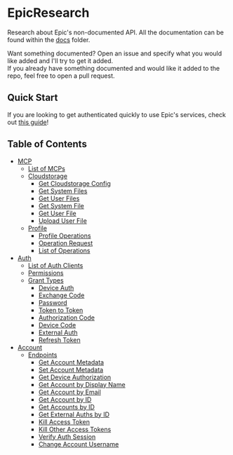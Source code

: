 # EpicResearch
Research about Epic's non-documented API. All the documentation can be found within the [docs](https://github.com/MixV2/EpicResearch/tree/master/docs) folder.  

Want something documented? Open an issue and specify what you would like added and I'll try to get it added.  
If you already have something documented and would like it added to the repo, feel free to open a pull request.

## Quick Start
If you are looking to get authenticated quickly to use Epic's services, check out [this guide](https://github.com/MixV2/EpicResearch/blob/master/docs/auth/grant_types/authorization_code.md)!

## Table of Contents
- [MCP](https://github.com/MixV2/EpicResearch/tree/master/docs/mcp)
  - [List of MCPs](https://github.com/MixV2/EpicResearch/blob/master/docs/mcp/mcp_list.md)
  - [Cloudstorage](https://github.com/MixV2/EpicResearch/tree/master/docs/mcp/cloudstorage)
    - [Get Cloudstorage Config](https://github.com/MixV2/EpicResearch/blob/master/docs/mcp/cloudstorage/get_cloudstorage_config.md)
    - [Get System Files](https://github.com/MixV2/EpicResearch/blob/master/docs/mcp/cloudstorage/get_system_files.md)
    - [Get User Files](https://github.com/MixV2/EpicResearch/blob/master/docs/mcp/cloudstorage/get_user_files.md)
    - [Get System File](https://github.com/MixV2/EpicResearch/blob/master/docs/mcp/cloudstorage/get_system_file.md)
    - [Get User File](https://github.com/MixV2/EpicResearch/blob/master/docs/mcp/cloudstorage/get_user_file.md)
    - [Upload User File](https://github.com/MixV2/EpicResearch/blob/master/docs/mcp/cloudstorage/upload_user_file.md)
  - [Profile](https://github.com/MixV2/EpicResearch/tree/master/docs/mcp/profile)
    - [Profile Operations](https://github.com/MixV2/EpicResearch/blob/master/docs/mcp/profile/profile_operations.md)
    - [Operation Request](https://github.com/MixV2/EpicResearch/blob/master/docs/mcp/profile/operation_request.md)
    - [List of Operations](https://github.com/MixV2/EpicResearch/tree/master/docs/mcp/profile/operations)
- [Auth](https://github.com/MixV2/EpicResearch/tree/master/docs/auth)
  - [List of Auth Clients](https://github.com/MixV2/EpicResearch/blob/master/docs/auth/auth_clients.md)
  - [Permissions](https://github.com/MixV2/EpicResearch/tree/master/docs/auth/permissions)
  - [Grant Types](https://github.com/MixV2/EpicResearch/tree/master/docs/auth/grant_types)
    - [Device Auth](https://github.com/MixV2/EpicResearch/blob/master/docs/auth/grant_types/device_auth.md)
    - [Exchange Code](https://github.com/MixV2/EpicResearch/blob/master/docs/auth/grant_types/exchange_code.md)
    - [Password](https://github.com/MixV2/EpicResearch/blob/master/docs/auth/grant_types/password.md)
    - [Token to Token](https://github.com/MixV2/EpicResearch/blob/master/docs/auth/grant_types/token_to_token.md)
    - [Authorization Code](https://github.com/MixV2/EpicResearch/blob/master/docs/auth/grant_types/authorization_code.md)
    - [Device Code](https://github.com/MixV2/EpicResearch/blob/master/docs/auth/grant_types/device_code.md)
    - [External Auth](https://github.com/MixV2/EpicResearch/blob/master/docs/auth/grant_types/external_auth.md)
    - [Refresh Token](https://github.com/MixV2/EpicResearch/blob/master/docs/auth/grant_types/refresh_token.md)
- [Account](https://github.com/MixV2/EpicResearch/tree/master/docs/account)
  - [Endpoints](https://github.com/MixV2/EpicResearch/tree/master/docs/account/endpoints)
    - [Get Account Metadata](https://github.com/MixV2/EpicResearch/blob/master/docs/account/endpoints/get_account_metadata.md)
    - [Set Account Metadata](https://github.com/MixV2/EpicResearch/blob/master/docs/account/endpoints/set_account_metadata.md)
    - [Get Device Authorization](https://github.com/MixV2/EpicResearch/blob/master/docs/account/endpoints/get_device_authorization.md)
    - [Get Account by Display Name](https://github.com/MixV2/EpicResearch/blob/master/docs/account/endpoints/get_account_by_display_name.md)
    - [Get Account by Email](https://github.com/MixV2/EpicResearch/blob/master/docs/account/endpoints/get_account_by_email.md)
    - [Get Account by ID](https://github.com/MixV2/EpicResearch/blob/master/docs/account/endpoints/get_account_by_id.md)
    - [Get Accounts by ID](https://github.com/MixV2/EpicResearch/blob/master/docs/account/endpoints/get_accounts_by_id.md)
    - [Get External Auths by ID](https://github.com/MixV2/EpicResearch/blob/master/docs/account/endpoints/get_external_auths_by_id.md)
    - [Kill Access Token](https://github.com/MixV2/EpicResearch/blob/master/docs/account/endpoints/kill_access_token.md)
    - [Kill Other Access Tokens](https://github.com/MixV2/EpicResearch/blob/master/docs/account/endpoints/kill_other_access_tokens.md)
    - [Verify Auth Session](https://github.com/MixV2/EpicResearch/blob/master/docs/account/endpoints/verify_auth_session.md)
    - [Change Account Username](https://github.com/RiftSTW/EpicResearch/blob/master/docs/account/endpoints/change_account_username.md)
